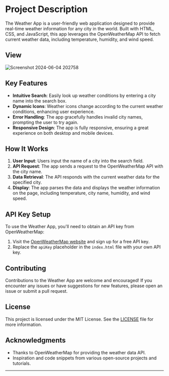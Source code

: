 
# Project Description

The Weather App is a user-friendly web application designed to provide real-time weather information for any city in the world. Built with HTML, CSS, and JavaScript, this app leverages the OpenWeatherMap API to fetch current weather data, including temperature, humidity, and wind speed.

## View
![Screenshot 2024-06-04 202758](https://github.com/srane1903/Weather_App/assets/143386356/5663ec59-0243-4f08-8919-d9aaa132567e)

## Key Features

- **Intuitive Search**: Easily look up weather conditions by entering a city name into the search box.
- **Dynamic Icons**: Weather icons change according to the current weather conditions, enhancing user experience.
- **Error Handling**: The app gracefully handles invalid city names, prompting the user to try again.
- **Responsive Design**: The app is fully responsive, ensuring a great experience on both desktop and mobile devices.

## How It Works

1. **User Input**: Users input the name of a city into the search field.
2. **API Request**: The app sends a request to the OpenWeatherMap API with the city name.
3. **Data Retrieval**: The API responds with the current weather data for the specified city.
4. **Display**: The app parses the data and displays the weather information on the page, including temperature, city name, humidity, and wind speed.


## API Key Setup

To use the Weather App, you'll need to obtain an API key from OpenWeatherMap:

1. Visit the [OpenWeatherMap website](https://openweathermap.org/api) and sign up for a free API key.
2. Replace the `apiKey` placeholder in the `index.html` file with your own API key.

## Contributing

Contributions to the Weather App are welcome and encouraged! If you encounter any issues or have suggestions for new features, please open an issue or submit a pull request.

## License

This project is licensed under the MIT License. See the [LICENSE](LICENSE) file for more information.

## Acknowledgments

- Thanks to OpenWeatherMap for providing the weather data API.
- Inspiration and code snippets from various open-source projects and tutorials.

---


